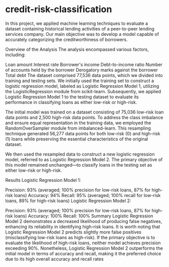 # credit-risk-classification

In this project, we applied machine learning techniques to evaluate a dataset containing historical lending activities of a peer-to-peer lending services company. Our main objective was to develop a model capable of accurately categorizing the creditworthiness of borrowers.

Overview of the Analysis
The analysis encompassed various factors, including:

Loan amount
Interest rate
Borrower's income
Debt-to-income ratio
Number of accounts held by the borrower
Derogatory marks against the borrower
Total debt
The dataset comprised 77,536 data points, which we divided into training and testing sets. We initially used the training set to construct a logistic regression model, labeled as Logistic Regression Model 1, utilizing the LogisticRegression module from scikit-learn. Subsequently, we applied Logistic Regression Model 1 to the testing dataset to evaluate its performance in classifying loans as either low-risk or high-risk.

The initial model was trained on a dataset consisting of 75,036 low-risk loan data points and 2,500 high-risk data points. To address the class imbalance and ensure equal representation in the training data, we employed the RandomOverSampler module from imbalanced-learn. This resampling technique generated 56,277 data points for both low-risk (0) and high-risk (1) loans while preserving the essential characteristics of the original dataset.

We then used the resampled data to construct a new logistic regression model, referred to as Logistic Regression Model 2. The primary objective of this model remained unchanged—to classify loans in the testing set as either low-risk or high-risk.

Results
Logistic Regression Model 1:

Precision: 93% (averaged; 100% precision for low-risk loans, 87% for high-risk loans)
Accuracy: 94%
Recall: 95% (averaged; 100% recall for low-risk loans, 89% for high-risk loans)
Logistic Regression Model 2:

Precision: 93% (averaged; 100% precision for low-risk loans, 87% for high-risk loans)
Accuracy: 100%
Recall: 100%
Summary
Logistic Regression Model 2 demonstrates a decreased likelihood of producing false negatives, enhancing its reliability in identifying high-risk loans. It is worth noting that Logistic Regression Model 2 predicts slightly more false positives (misclassifying low-risk loans as high-risk). If the primary objective is to evaluate the likelihood of high-risk loans, neither model achieves precision exceeding 90%. Nonetheless, Logistic Regression Model 2 outperforms the initial model in terms of accuracy and recall, making it the preferred choice due to its high overall accuracy and recall rates
